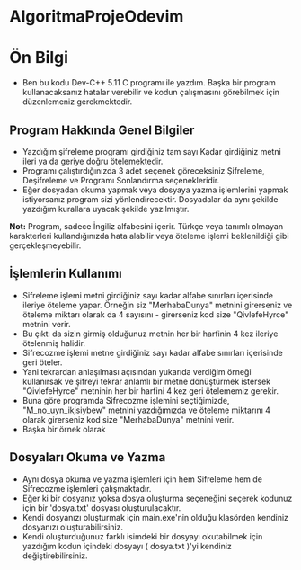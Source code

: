 # AlgoritmaProjeOdevim
# Ön Bilgi
- Ben bu kodu Dev-C++ 5.11 C programı ile yazdım. Başka bir program kullanacaksanız hatalar verebilir ve kodun çalışmasını görebilmek için düzenlemeniz gerekmektedir.
## Program Hakkında Genel Bilgiler
- Yazdığım şifreleme programı girdiğiniz tam sayı Kadar girdiğiniz metni ileri ya da geriye doğru ötelemektedir.
- Programı çalıştırdığınızda 3 adet seçenek göreceksiniz Şifreleme, Deşifreleme ve Programı Sonlandırma seçenekleridir.
- Eğer dosyadan okuma yapmak veya dosyaya yazma işlemlerini yapmak istiyorsanız program sizi yönlendirecektir. Dosyadalar da aynı şekilde yazdığım kurallara uyacak şekilde yazılmıştır.

**Not:** Program, sadece İngiliz alfabesini içerir. Türkçe veya tanımlı olmayan karakterleri kullandığınızda hata alabilir veya öteleme işlemi beklenildiği gibi gerçekleşmeyebilir.
## İşlemlerin Kullanımı
- Sifreleme işlemi metni girdiğiniz sayı kadar alfabe sınırları içerisinde ileriye öteleme yapar. Örneğin siz "MerhabaDunya" metnini girerseniz ve öteleme miktarı olarak da 4 sayısını - girerseniz kod size "QivlefeHyrce" metnini verir.
- Bu çıktı da sizin girmiş olduğunuz metnin her bir harfinin 4 kez ileriye ötelenmiş halidir.
- Sifrecozme işlemi metne girdiğiniz sayı kadar alfabe sınırları içerisinde geri öteler.
- Yani tekrardan anlaşılması açısından yukarıda verdiğim örneği kullanırsak ve şifreyi tekrar anlamlı bir metne dönüştürmek istersek "QivlefeHyrce" metninin her bir harfini 4 kez geri ötelememiz gerekir.
- Buna göre programda Sifrecozme işlemini seçtiğimizde, "M_no_uyn_ikjsiybew" metnini yazdığımızda ve öteleme miktarını 4 olarak girerseniz kod size "MerhabaDunya" metnini verir.
- Başka bir örnek olarak
## Dosyaları Okuma ve Yazma
- Aynı dosya okuma ve yazma işlemleri için hem Sifreleme hem de Sifrecozme işlemleri çalışmaktadır.
- Eğer ki bir dosyanız yoksa dosya oluşturma seçeneğini seçerek kodunuz için bir 'dosya.txt' dosyası oluşturulacaktır.
- Kendi dosyanızı oluşturmak için main.exe'nin olduğu klasörden kendiniz dosyanızı oluşturabilirsiniz.
- Kendi oluşturduğunuz farklı isimdeki bir dosyayı okutabilmek için yazdığım kodun içindeki dosyayı ( dosya.txt )'yi kendiniz değiştirebilirsiniz.
